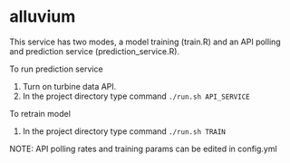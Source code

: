 # alluvium

This service has two modes, a model training (train.R) and an API polling and prediction service (prediction_service.R).

To run prediction service
1) Turn on turbine data API.
2) In the project directory type command `./run.sh API_SERVICE`

To retrain model
1) In the project directory type command `./run.sh TRAIN`

NOTE: API polling rates and training params can be edited in config.yml
